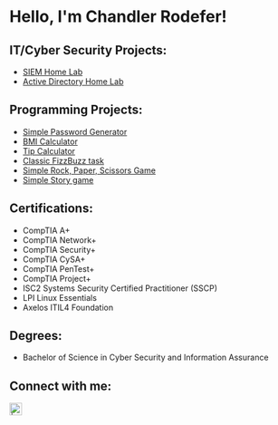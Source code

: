 <h1>Hello, I'm Chandler Rodefer!

<h2> IT/Cyber Security Projects:</h2>

- [SIEM Home Lab](https://github.com/chandlerrodefer/SIEM-Home-Lab/blob/main/README.md)
- [Active Directory Home Lab](https://github.com/chandlerrodefer/Active-Directory-Home-Lab/blob/main/README.md)

<h2> Programming Projects:</h2>

- [Simple Password Generator](https://github.com/chandlerrodefer/Simple-Password-Generator-using-Python)
- [BMI Calculator](https://github.com/chandlerrodefer/BMI-Calculator)
- [Tip Calculator](https://github.com/chandlerrodefer/Tip-calculator.)
- [Classic FizzBuzz task](https://github.com/chandlerrodefer/Classic-FizzBuzz-task.)
- [Simple Rock, Paper, Scissors Game](https://github.com/chandlerrodefer/Rock-Paper-Scissors-simple-game.)
- [Simple Story game](https://github.com/chandlerrodefer/Treasure-Map-Mini-game.)

<h2> Certifications:</h2>

- CompTIA A+
- CompTIA Network+
- CompTIA Security+
- CompTIA CySA+
- CompTIA PenTest+
- CompTIA Project+
- ISC2 Systems Security Certified Practitioner (SSCP)
- LPI Linux Essentials
- Axelos ITIL4 Foundation

<h2> Degrees:</h2>

- Bachelor of Science in Cyber Security and Information Assurance
<h2> Connect with me:</h2>



[<img align="left" alt=" | LinkedIn" width="22px" src="https://cdn.jsdelivr.net/npm/simple-icons@v3/icons/linkedin.svg" />][linkedin]




[linkedin]: www.linkedin.com/in/chandlerrodefer
